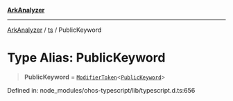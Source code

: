 [**ArkAnalyzer**](../../../../README.md)

***

[ArkAnalyzer](../../../../globals.md) / [ts](../README.md) / PublicKeyword

# Type Alias: PublicKeyword

> **PublicKeyword** = [`ModifierToken`](../interfaces/ModifierToken.md)\<[`PublicKeyword`](../enumerations/SyntaxKind.md#publickeyword)\>

Defined in: node\_modules/ohos-typescript/lib/typescript.d.ts:656
